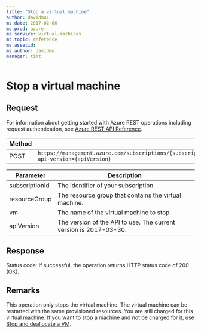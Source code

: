 ```yaml
---
title: "Stop a virtual machine"
author: davidmu1
ms.date: 2017-02-06
ms.prod: azure
ms.service: virtual-machines
ms.topic: reference
ms.assetid:
ms.author: davidmu
manager: timt
---
```


# Stop a virtual machine    
    
## Request    

For information about getting started with Azure REST operations including request authentication, see [Azure REST API Reference](../../../index.md). 

| Method | Request URI |    
|--------|-------------|    
| POST | `https://management.azure.com/subscriptions/{subscriptionId}/resourceGroups/{resourceGroup}/providers/Microsoft.Compute/virtualMachines/{vm}/powerOff?api-version={apiVersion}` |

| Parameter | Description |
| --------- | ----------- |
| subscriptionId | The identifier of your subscription. |
| resourceGroup | The resource group that contains the virtual machine. |
| vm | The name of the virtual machine to stop. |
| apiVersion | The version of the API to use. The current version is 2017-03-30. |   
    
## Response    
 
Status code: If successful, the operation returns HTTP status code of 200 (OK).    
    
## Remarks    
 
This operation only stops the virtual machine. The virtual machine can be restarted with the same provisioned resources. You are still charged for this virtual machine. If you want to stop a machine and not be charged for it, use [Stop and deallocate a VM](stop-and-deallocate-a-vm.md).